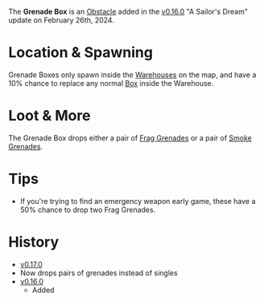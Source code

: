 The **Grenade Box** is an [Obstacle](/obstacles) added in the [v0.16.0](https://github.com/HasangerGames/suroi/releases/tag/v0.16.0) "A Sailor's Dream" update on February 26th, 2024.

# Location & Spawning

Grenade Boxes only spawn inside the [Warehouses](/buildings/warehouse) on the map, and have a 10% chance to replace any normal [Box](/obstacles/box) inside the Warehouse.

# Loot & More

The Grenade Box drops either a pair of [Frag Grenades](/weapons/throwables/frag_grenade) or a pair of [Smoke Grenades](/weapons/throwables/smoke_grenade).

# Tips

- If you're trying to find an emergency weapon early game, these have a 50% chance to drop two Frag Grenades.

# History

- [v0.17.0](https://github.com/HasangerGames/suroi/releases/tag/v0.17.0)
- Now drops pairs of grenades instead of singles
- [v0.16.0](https://github.com/HasangerGames/suroi/releases/tag/v0.16.0)
  - Added
